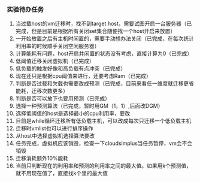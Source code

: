 ### 实验待办任务

1. 当过载host的vm迁移时，找不到target host，需要试图开启一台服务器（已完成，但是目前是根据所有关闭set集合随便找一个host开启来放置）
2. 一开始放置之后有主机时闲置的，需要手动想办法关闭（已完成，在每次统计利用率的时候顺手关闭空闲服务器）
3. 计算能耗有问题，host开启并闲置的状态没有考虑，直接计算为0（已完成）
4. 低阈值迁移关闭虚拟机（已完成）
5. 低负载的触发好像和高负载有点冲突（已完成）
6. 现在还只是根据cpu阈值来进行，还要考虑Ram（已完成）
7. 判断是否过载和欠载也需要改成预测（已完成，目前来看任一维度就迁移更省能耗，迁移次数更多）
8. 判断是否可以放下也要用预测（已完成）
9. 选择一种预测算法（已完成，暂时用GM（1，1）,后面改DGM）
10. 选择低阈值的host是选择最小的cpu利用率，要改
11. 目前是while循环迁移所有低负载主机，可以改成每次只迁移一个低负载主机
12. 迁移时vmlist也可以进行排序操作
13. 从host中选择虚拟机选择算法要改
14. 任务完成，虚拟机应该销毁，检查一下cloudsimplus当任务暂停，vm会不会销毁
15. 迁移消耗额外10%能耗
16. 当前只判断现在的利用率和预测的利用率之间的最大值。如果用k个预测值，就不用现在值了，直接找k个里的最大值
